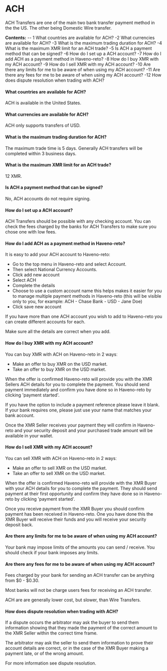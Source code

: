 # ACH

ACH Transfers are one of the main two bank transfer payment method in the the US. The other being Domestic Wire transfer.

**Contents:**
-- 1 What countries are available for ACH?
-2 What currencies are available for ACH?
-3 What is the maximum trading duration for ACH?
-4 What is the maximum XMR limit for an ACH trade?
-5 Is ACH a payment method that can be signed?
-6 How do I set up a ACH account?
-7 How do I add ACH as a payment method in Haveno-reto?
-8 How do I buy XMR with my ACH account?
-9 How do I sell XMR with my ACH account?
-10 Are there any limits for me to be aware of when using my ACH account?
-11 Are there any fees for me to be aware of when using my ACH account?
-12 How does dispute resolution when trading with ACH?

#### What countries are available for ACH?

ACH is available in the United States.

#### What currencies are available for ACH?

ACH only supports transfers of USD.

#### What is the maximum trading duration for ACH?

The maximum trade time is 5 days. Generally ACH transfers will be completed within 3 business days.

#### What is the maximum XMR limit for an ACH trade?

12 XMR.

#### Is ACH a payment method that can be signed?

No, ACH accounts do not require signing.

#### How do I set up a ACH account?

ACH Transfers should be possible with any checking account. You can check the fees charged by the banks for ACH Transfers to make sure you chose one with low fees.

#### How do I add ACH as a payment method in Haveno-reto?

It is easy to add your ACH account to Haveno-reto:
- Go to the top menu in Haveno-reto and select Account.
- Then select National Currency Accounts.
- Click add new account
- Select ACH
- Complete the details
- Choose to use a custom account name this helps makes it easier for you to manage multiple payment methods in Haveno-reto (this will be visible only to you, for example: ACH - Chase Bank - USD - Jane Doe)
- Click save new account

If you have more than one ACH account you wish to add to Haveno-reto you can create different accounts for each.

Make sure all the details are correct when you add.

#### How do I buy XMR with my ACH account?

You can buy XMR with ACH on Haveno-reto in 2 waysː
- Make an offer to buy XMR on the USD market.
- Take an offer to buy XMR on the USD market.

When the offer is confirmed Haveno-reto will provide you with the XMR Sellers ACH details for you to complete the payment. You should send payment immediately and confirm you have done so in Haveno-reto by clicking 'payment started'.

If you have the option to include a payment reference please leave it blank. If your bank requires one, please just use your name that matches your bank account.

Once the XMR Seller receives your payment they will confirm in Haveno-reto and your security deposit and your purchased trade amount will be available in your wallet.

#### How do I sell XMR with my ACH account?

You can sell XMR with ACH on Haveno-reto in 2 waysː

- Make an offer to sell XMR on the USD market.
- Take an offer to sell XMR on the USD market.

When the offer is confirmed Haveno-reto will provide with the XMR Buyer with your ACH details for you to complete the payment. They should send payment at their first opportunity and confirm they have done so in Haveno-reto by clicking 'payment started'.

Once you receive payment from the XMR Buyer you should confirm payment has been received in Haveno-reto. One you have done this the XMR Buyer will receive their funds and you will receive your security deposit back.

#### Are there any limits for me to be aware of when using my ACH account?

Your bank may impose limits of the amounts you can send / receive. You should check if your bank imposes any limits.

#### Are there any fees for me to be aware of when using my ACH account?

Fees charged by your bank for sending an ACH transfer can be anything from $0 - $0.30.

Most banks will not be charge users fees for receiving an ACH transfer.

ACH are are generally lower cost, but slower, than Wire Transfers.

#### How does dispute resolution when trading with ACH?

If a dispute occurs the arbitrator may ask the buyer to send them information showing that they made the payment of the correct amount to the XMR Seller within the correct time frame.

The arbitrator may ask the seller to send them information to prove their account details are correct, or in the case of the XMR Buyer making a payment late, or of the wrong amount.

For more information see dispute resolution. 
